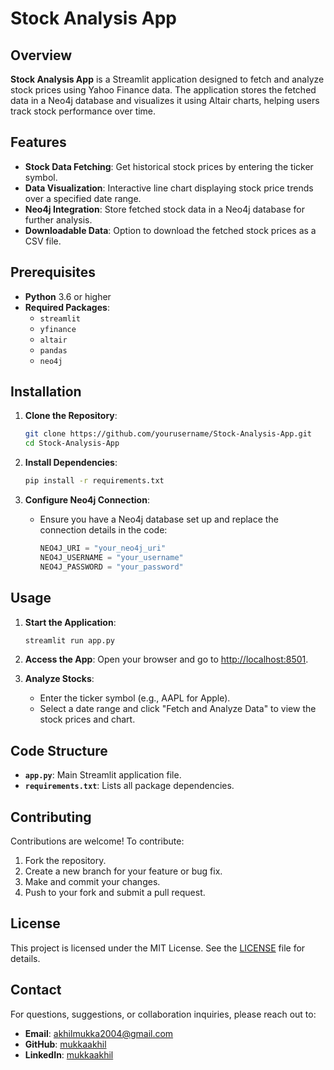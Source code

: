 # Stock Analysis App

## Overview

**Stock Analysis App** is a Streamlit application designed to fetch and analyze stock prices using Yahoo Finance data. The application stores the fetched data in a Neo4j database and visualizes it using Altair charts, helping users track stock performance over time.

## Features

- **Stock Data Fetching**: Get historical stock prices by entering the ticker symbol.
- **Data Visualization**: Interactive line chart displaying stock price trends over a specified date range.
- **Neo4j Integration**: Store fetched stock data in a Neo4j database for further analysis.
- **Downloadable Data**: Option to download the fetched stock prices as a CSV file.

## Prerequisites

- **Python** 3.6 or higher
- **Required Packages**:
  - `streamlit`
  - `yfinance`
  - `altair`
  - `pandas`
  - `neo4j`

## Installation

1. **Clone the Repository**:
   ```bash
   git clone https://github.com/yourusername/Stock-Analysis-App.git
   cd Stock-Analysis-App
   ```

2. **Install Dependencies**:
   ```bash
   pip install -r requirements.txt
   ```

3. **Configure Neo4j Connection**:
   - Ensure you have a Neo4j database set up and replace the connection details in the code:
     ```python
     NEO4J_URI = "your_neo4j_uri"
     NEO4J_USERNAME = "your_username"
     NEO4J_PASSWORD = "your_password"
     ```

## Usage

1. **Start the Application**:
   ```bash
   streamlit run app.py
   ```

2. **Access the App**: Open your browser and go to [http://localhost:8501](http://localhost:8501).

3. **Analyze Stocks**:
   - Enter the ticker symbol (e.g., AAPL for Apple).
   - Select a date range and click "Fetch and Analyze Data" to view the stock prices and chart.

## Code Structure

- **`app.py`**: Main Streamlit application file.
- **`requirements.txt`**: Lists all package dependencies.

## Contributing

Contributions are welcome! To contribute:

1. Fork the repository.
2. Create a new branch for your feature or bug fix.
3. Make and commit your changes.
4. Push to your fork and submit a pull request.

## License

This project is licensed under the MIT License. See the [LICENSE](LICENSE) file for details.

## Contact

For questions, suggestions, or collaboration inquiries, please reach out to:

- **Email**: akhilmukka2004@gmail.com
- **GitHub**: [mukkaakhil](https://github.com/MukkaAkhil)
- **LinkedIn**: [mukkaakhil](www.linkedin.com/in/mukka-akhi)
